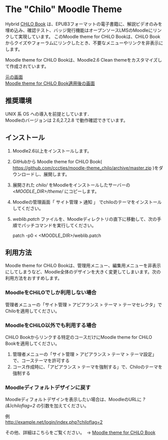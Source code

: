 # The "Chilo" Moodle Theme

Hybrid [CHiLO Book](https://github.com/cccties/CHiLO-Producer/wiki) は、EPUB3フォーマットの電子書籍に、解説ビデオのみを埋め込み、確認テスト、バッジ発行機能はオープンソースLMSのMoodleにリンクして実現しています。
このMoodle theme for CHiLO Bookは、CHiLO Bookからクイズやフォーラムにリンクしたとき、不要なメニューやリンクを非表示にします。
 
 Moodle theme for CHiLO Bookは、Moodle2.6 Clean themeをカスタマイズして作成されています。

[元の画面](image1.png)  
[Moodle theme for CHiLO Book適用後の画面](image2.png)  

## 推奨環境

UNIX 系 OS への導入を前提としています．  
Moodleのバージョンは 2.6,2.7,2.8 で動作確認できています。

## インストール

1. Moodle2.6以上をインストールします。
2. GitHubから Moodle theme for CHiLO Book( https://github.com/cccties/moodle-theme_chilo/archive/master.zip
)をダウンロードし、展開します。
3. 展開された _chilo/_ をMoodleをインストールしたサーバーの _<MOODLE_DIR>/theme/_ にコピーします。
4. Moodleの管理画面「 サイト管理 > 通知 」 でchiloのテーマをインストールしてください。
5. _weblib.patch_ ファイルを、Moodleディレクトリの直下に移動して、次の手順でパッチコマンドを実行してください。

    patch -p0 < <MOODLE_DIR>/weblib.patch

## 利用方法

Moodle theme for CHiLO Bookは、管理用メニュー、編集用メニューを非表示にしてしまうなど、Moodle全体のデザインを大きく変更してしまいます。次の利用方法をおすすめします。

### MoodleをCHiLOでしか利用しない場合

管理者メニューの「サイト管理 > アピアランス > テーマ > テーマセレクタ」でChiloを適用してください。

### MoodleをCHiLO以外でも利用する場合

CHiLO Bookからリンクする特定のコースだけにMoodle theme for CHiLO Bookを適用してください。

1. 管理者メニューの「サイト管理 > アピアランス > テーマ > テーマ設定」で、コーステーマを許可する
2. コース作成時に、「アピアランス > テーマを強制する」で、Chiloのテーマを強制する

### Moodleディフォルトデザインに戻す

Moodleディフォルトデザインを表示したい場合は、MoodleのURLに _?(&)chiloflag=2_ の引数を加えてください。

例  
    http://example.net/login/index.php?chiloflag=2



その他、詳細はこちらをご覧ください。　-> [Moodle theme for CHiLO Book](https://github.com/cccties/moodle-theme_chilo/wiki)
